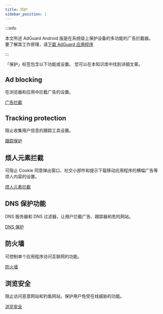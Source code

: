 ```yaml
---
title: 防护
sidebar_position: 1
---
```


:::info

本文所述 AdGuard Android 版是在系统级上保护设备的多功能的广告拦截器。 要了解其工作原理，请[下载 AdGuard 应用程序](https://agrd.io/download-kb-adblock)

:::

「保护」标签包含以下功能或设置。 您可以在本知识库中找到详细文章。

## Ad blocking

在浏览器和应用中拦截广告的设置。

[广告拦截](/adguard-for-android/features/protection/ad-blocking.md)

## Tracking protection

阻止收集用户信息的跟踪工具设置。

[跟踪保护](/adguard-for-android/features/protection/tracking-protection.md)

## 烦人元素拦截

可阻止 Cookie 同意弹出窗口、社交小部件和提示下载移动应用程序的横幅广告等烦人内容的设置。

[烦人元素拦截](/adguard-for-android/features/protection/annoyance-blocking.md)

## DNS 保护功能

DNS 服务器和 DNS 过滤器，让用户拦截广告、跟踪器和危险网站。

[DNS 保护](/adguard-for-android/features/protection/dns-protection.md)

## 防火墙

可控制单个应用程序访问互联网的功能。

[防火墙](/adguard-for-android/features/protection/firewall/firewall.md)

## 浏览安全

阻止访问恶意网站和钓鱼网站，保护用户免受在线威胁的功能。

[浏览安全](/adguard-for-android/features/protection/browsing-security.md)
